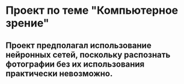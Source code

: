 ﻿# Проект по теме "Компьютерное зрение"
## Проект предполагал использование нейронных сетей, поскольку распознать фотографии без их использования практически невозможно.
